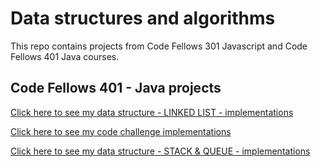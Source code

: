 # Data structures and algorithms
This repo contains projects from Code Fellows 301 Javascript and Code Fellows 401 Java courses.

## Code Fellows 401 - Java projects

[Click here to see my data structure - LINKED LIST - implementations](https://github.com/micahThor/data-structures-and-algorithms/tree/master/Data-Structures/src/main/java/linkedlist)

[Click here to see my code challenge implementations](https://github.com/micahThor/data-structures-and-algorithms/tree/master/code401challenges/src/main/java/code401challenges)  

[Click here to see my data structure - STACK & QUEUE - implementations](https://github.com/micahThor/data-structures-and-algorithms/tree/master/stacksandqueues)
